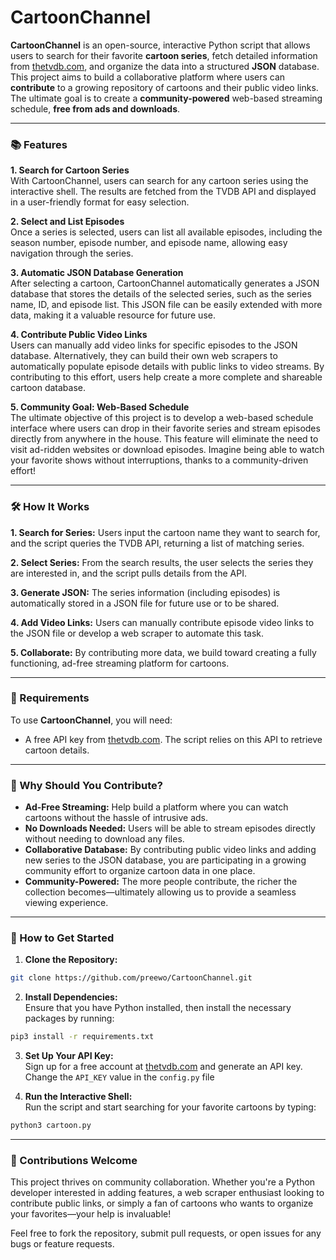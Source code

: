 # CartoonChannel

**CartoonChannel** is an open-source, interactive 
Python script that allows users to search for their favorite 
**cartoon series**, fetch detailed information from [thetvdb.com](https://thetvdb.com), 
and organize the data into a structured **JSON** database. 
This project aims to build a collaborative platform where users 
can **contribute** to a growing repository of cartoons and their 
public video links. The ultimate goal is to create a **community-powered** 
web-based streaming schedule, **free from ads and downloads**.

---

### 📚 Features
**1. Search for Cartoon Series** \
With CartoonChannel, users can search for any cartoon series using the interactive shell. The results are fetched from the TVDB API and displayed in a user-friendly format for easy selection.

**2. Select and List Episodes** \
Once a series is selected, users can list all available episodes, including the season number, episode number, and episode name, allowing easy navigation through the series.

**3. Automatic JSON Database Generation** \
After selecting a cartoon, CartoonChannel automatically generates a JSON database that stores the details of the selected series, such as the series name, ID, and episode list. This JSON file can be easily extended with more data, making it a valuable resource for future use.

**4. Contribute Public Video Links** \
Users can manually add video links for specific episodes to the JSON database. Alternatively, they can build their own web scrapers to automatically populate episode details with public links to video streams. By contributing to this effort, users help create a more complete and shareable cartoon database.

**5. Community Goal: Web-Based Schedule** \
The ultimate objective of this project is to develop a web-based schedule interface where users can drop in their favorite series and stream episodes directly from anywhere in the house. This feature will eliminate the need to visit ad-ridden websites or download episodes. Imagine being able to watch your favorite shows without interruptions, thanks to a community-driven effort!

---
### 🛠 How It Works
**1. Search for Series:** Users input the cartoon name they want to search for, and the script queries the TVDB API, returning a list of matching series.

**2. Select Series:** From the search results, the user selects the series they are interested in, and the script pulls details from the API.

**3. Generate JSON:** The series information (including episodes) is automatically stored in a JSON file for future use or to be shared.

**4. Add Video Links:** Users can manually contribute episode video links to the JSON file or develop a web scraper to automate this task.

**5. Collaborate:** By contributing more data, we build toward creating a fully functioning, ad-free streaming platform for cartoons.

---
### 🔑 Requirements
To use **CartoonChannel**, you will need:

- A free API key from [thetvdb.com](https://thetvdb.com). The script relies on this API to retrieve cartoon details.

---
### 🌟 Why Should You Contribute?
- **Ad-Free Streaming:** Help build a platform where you can watch cartoons without the hassle of intrusive ads.
- **No Downloads Needed:** Users will be able to stream episodes directly without needing to download any files.
- **Collaborative Database:** By contributing public video links and adding new series to the JSON database, you are participating in a growing community effort to organize cartoon data in one place.
- **Community-Powered:** The more people contribute, the richer the collection becomes—ultimately allowing us to provide a seamless viewing experience.

---
### 🚀 How to Get Started
1. **Clone the Repository:**

```bash  
git clone https://github.com/preewo/CartoonChannel.git
```

2. **Install Dependencies:** \
Ensure that you have Python installed, then install the necessary packages by running:

```bash 
pip3 install -r requirements.txt
```

3. **Set Up Your API Key:** \
Sign up for a free account at [thetvdb.com](https://thetvdb.com) and generate an API key.
Change the `API_KEY` value in the `config.py` file


4. **Run the Interactive Shell:** \
Run the script and start searching for your favorite cartoons by typing:

```bash
python3 cartoon.py
```

---
### 👥 Contributions Welcome
This project thrives on community collaboration. Whether you're a Python developer interested in adding features, a web scraper enthusiast looking to contribute public links, or simply a fan of cartoons who wants to organize your favorites—your help is invaluable!

Feel free to fork the repository, submit pull requests, or open issues for any bugs or feature requests.